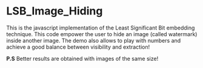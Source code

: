 LSB_Image_Hiding
================

This is the javascript implementation of the Least Significant Bit embedding technique. 
This code empower the user to hide an image (called watermark) inside another image. The demo also allows to play with numbers and  achieve a good balance between visibility and extraction!

**P.S**
Better results are obtained with images of the same size!
